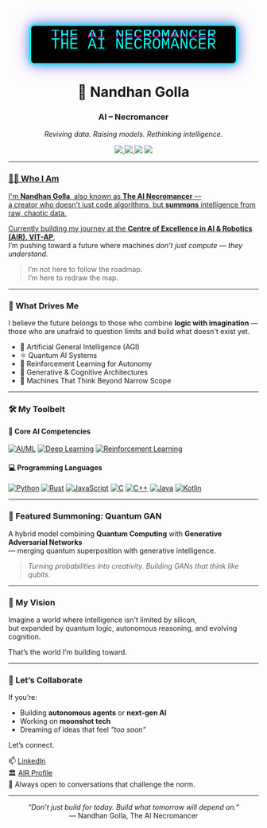 
<div align="center">
  <style>
    .glitch-container {
      position: relative;
      display: inline-block;
      font-family: 'Courier New', monospace;
      font-size: 2.2em;
      color: #00fff7;
      background: #000;
      padding: 20px 40px;
      border: 2px solid #00fff7;
      border-radius: 8px;
      animation: pulseBorder 2s infinite;
    }

    .glitch-text {
      position: relative;
    }

    .glitch-text::before,
    .glitch-text::after {
      content: attr(data-text);
      position: absolute;
      left: 0;
      width: 100%;
      overflow: hidden;
    }

    .glitch-text::before {
      top: -2px;
      color: #ff00c8;
      animation: glitchTop 1s infinite linear alternate-reverse;
    }

    .glitch-text::after {
      top: 2px;
      color: #00fff7;
      animation: glitchBottom 1s infinite linear alternate-reverse;
    }

    @keyframes glitchTop {
      0% { clip-path: inset(0 0 80% 0); transform: translateX(-1px); }
      50% { clip-path: inset(30% 0 40% 0); transform: translateX(1px); }
      100% { clip-path: inset(60% 0 0 0); transform: translateX(-1px); }
    }

    @keyframes glitchBottom {
      0% { clip-path: inset(80% 0 0 0); transform: translateX(1px); }
      50% { clip-path: inset(40% 0 30% 0); transform: translateX(-1px); }
      100% { clip-path: inset(0 0 60% 0); transform: translateX(1px); }
    }

    @keyframes pulseBorder {
      0%, 100% {
        box-shadow: 0 0 5px #00fff7, 0 0 15px #00fff7, 0 0 30px #ff00c8;
      }
      50% {
        box-shadow: 0 0 10px #ff00c8, 0 0 20px #00fff7, 0 0 40px #00fff7;
      }
    }
  </style>

  <div class="glitch-container">
    <span class="glitch-text" data-text="THE AI NECROMANCER">THE AI NECROMANCER</span>
  </div>
</div>


<h1 align="center">🧠 Nandhan Golla</h1>
<h3 align="center"><strong>AI – Necromancer</strong></h3>

<p align="center">
  <em>Reviving data. Raising models. Rethinking intelligence.</em>
</p>

<p align="center">
  <a href="https://in.linkedin.com/in/nandhan-golla-74901a31b">
    <img src="https://img.shields.io/badge/LinkedIn-Connect-blue?logo=linkedin&logoColor=white" />
  </a>
  <a href="https://air.vitap.ac.in/members/nandhan.html">
    <img src="https://img.shields.io/badge/AIR%20VIT--AP-Member-darkblue?logo=academia&logoColor=white" />
  </a>
  <img src="https://img.shields.io/badge/Nickname-The%20AI%20Necromancer-purple?logo=ghost&logoColor=white" />
 <a href ="https://github.com/Nandhan-Golla/Quantum-GAN"/>
  <img src="https://img.shields.io/badge/Featured-Quantum%20GAN-9cf?logo=quantconnect&logoColor=white" />
</p>

---

### 🧙‍♂️ Who I Am

I'm **Nandhan Golla**, also known as **The AI Necromancer** —  
a creator who doesn't just code algorithms, but **summons** intelligence from raw, chaotic data.

Currently building my journey at the [**Centre of Excellence in AI & Robotics (AIR), VIT-AP**](https://air.vitap.ac.in/members/nandhan.html),  
I’m pushing toward a future where machines *don’t just compute — they understand.*

> I’m not here to follow the roadmap.  
> I’m here to redraw the map.

---

### 🚀 What Drives Me

I believe the future belongs to those who combine **logic with imagination** —  
those who are unafraid to question limits and build what doesn't exist yet.

- 🧠 Artificial General Intelligence (AGI)
- ⚛️ Quantum AI Systems
- 🤖 Reinforcement Learning for Autonomy
- 🧬 Generative & Cognitive Architectures
- 🌌 Machines That Think Beyond Narrow Scope

---

### 🛠️ My Toolbelt

#### 🧠 Core AI Competencies
[![AI/ML](https://img.shields.io/badge/AI%20%26%20ML-Expert-blueviolet?logo=ai&logoColor=white)]()
[![Deep Learning](https://img.shields.io/badge/Deep%20Learning-Advanced-orange?logo=pytorch&logoColor=white)]()
[![Reinforcement Learning](https://img.shields.io/badge/Reinforcement%20Learning-Proficient-red?logo=openaigym&logoColor=white)]()

#### 💻 Programming Languages
[![Python](https://img.shields.io/badge/Python-3776AB?logo=python&logoColor=white)]()
[![Rust](https://img.shields.io/badge/Rust-000000?logo=rust&logoColor=white)]()
[![JavaScript](https://img.shields.io/badge/JavaScript-F7DF1E?logo=javascript&logoColor=black)]()
[![C](https://img.shields.io/badge/C-00599C?logo=c&logoColor=white)]()
[![C++](https://img.shields.io/badge/C++-00599C?logo=cpp&logoColor=white)]()
[![Java](https://img.shields.io/badge/Java-007396?logo=java&logoColor=white)]()
[![Kotlin](https://img.shields.io/badge/Kotlin-0095D5?logo=kotlin&logoColor=white)]()

---

### 🧪 Featured Summoning: Quantum GAN

A hybrid model combining **Quantum Computing** with **Generative Adversarial Networks**  
— merging quantum superposition with generative intelligence.

> *Turning probabilities into creativity. Building GANs that think like qubits.*

---

### 🧭 My Vision

Imagine a world where intelligence isn't limited by silicon,  
but expanded by quantum logic, autonomous reasoning, and evolving cognition.

That’s the world I’m building toward.

---

### 🤝 Let’s Collaborate

If you’re:
- Building **autonomous agents** or **next-gen AI**
- Working on **moonshot tech**
- Dreaming of ideas that feel *"too soon"*

Let’s connect.

📫 [LinkedIn](https://in.linkedin.com/in/nandhan-golla-74901a31b)  
🏛️ [AIR Profile](https://air.vitap.ac.in/members/nandhan.html)  
🧠 Always open to conversations that challenge the norm.

---

<p align="center">
  <em>“Don’t just build for today. Build what tomorrow will depend on.”</em><br/>
  — Nandhan Golla, The AI Necromancer
</p>
